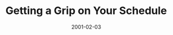 ---
layout: message
category: message
series: "Millennium Makeover"
title: "Getting a Grip on Your Schedule"
date: 2001-02-03
audio-description: "Join us as we look at four areas of our lives in need of a little makeover. "
audio: ""
audio-title: "Getting a Grip on Your Schedule"
audio-duration: ":"
---